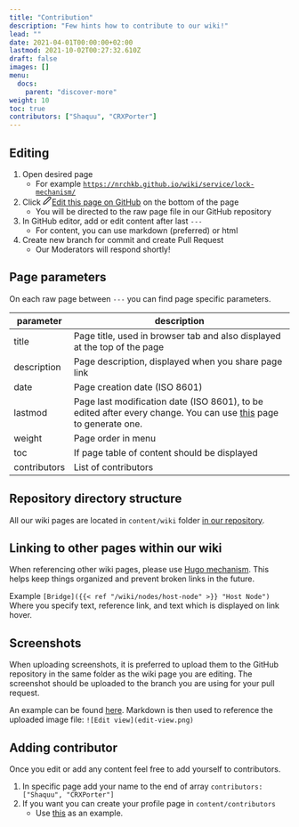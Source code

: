 ```yaml
---
title: "Contribution"
description: "Few hints how to contribute to our wiki!"
lead: ""
date: 2021-04-01T00:00:00+02:00
lastmod: 2021-10-02T00:27:32.610Z
draft: false
images: []
menu:
  docs:
    parent: "discover-more"
weight: 10
toc: true
contributors: ["Shaquu", "CRXPorter"]
---
```


## Editing

1. Open desired page
   * For example [`https://nrchkb.github.io/wiki/service/lock-mechanism/`](https://nrchkb.github.io/wiki/service/lock-mechanism/)
2. Click <p class="edit-page" style="display: contents;"><a href="javascript: document.body.scrollIntoView(false);"><svg xmlns="http://www.w3.org/2000/svg" width="16" height="16" viewBox="0 0 24 24" fill="none" stroke="currentColor" stroke-width="2" stroke-linecap="round" stroke-linejoin="round" class="feather feather-edit-2"><path d="M17 3a2.828 2.828 0 1 1 4 4L7.5 20.5 2 22l1.5-5.5L17 3z"></path></svg>Edit this page on GitHub</a></p> on the bottom of the page
   * You will be directed to the raw page file in our GitHub repository
3. In GitHub editor, add or edit content after last `---`
   * For content, you can use markdown (preferred) or html
4. Create new branch for commit and create Pull Request
   * Our Moderators will respond shortly!

## Page parameters

On each raw page between `---` you can find page specific parameters.

| parameter | description |
|---|---|
| title | Page title, used in browser tab and also displayed at the top of the page |
| description | Page description, displayed when you share page link |
| date | Page creation date (ISO 8601) |
| lastmod | Page last modification date (ISO 8601), to be edited after every change. You can use [this](https://www.timestamp-converter.com/) page to generate one. |
| weight | Page order in menu |
| toc | If page table of content should be displayed |
| contributors | List of contributors |

## Repository directory structure

All our wiki pages are located in `content/wiki` folder [in our repository](https://github.com/NRCHKB/NRCHKB.github.io/tree/master/content/wiki).

## Linking to other pages within our wiki

When referencing other wiki pages, please use [Hugo mechanism](https://gohugo.io/content-management/cross-references/). This helps keep things organized and prevent broken links in the future. 

Example `[Bridge]({{< ref "/wiki/nodes/host-node" >}} "Host Node")`
Where you specify text, reference link, and text which is displayed on link hover.

## Screenshots

When uploading screenshots, it is preferred to upload them to the GitHub repository in the same folder as the wiki page you are editing. The screenshot should be uploaded to the branch you are using for your pull request. 

An example can be found [here](https://github.com/NRCHKB/NRCHKB.github.io/tree/master/content/wiki/nodes/status-node). Markdown is then used to reference the uploaded image file:
`![Edit view](edit-view.png)`

## Adding contributor

Once you edit or add any content feel free to add yourself to contributors.

1. In specific page add your name to the end of array `contributors: ["Shaquu", "CRXPorter"]`
2. If you want you can create your profile page in `content/contributors`
   * Use [this](https://github.com/NRCHKB/NRCHKB.github.io/blob/master/content/contributors/shaquu/_index.md) as an example.

